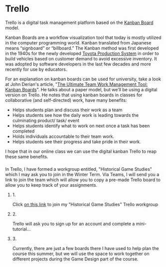 # Trello

Trello is a digital task management platform based on the [Kanban Board](https://en.wikipedia.org/wiki/Kanban\_board) model.

Kanban Boards are a workflow visualization tool that today is mostly utilized in the computer programming world. Kanban translated from Japanese means “signboard” or “billboard.” The Kanban method was first developed in the 1940s for the newly developed [Toyota Production System](https://www.toyota-global.com/company/vision\_philosophy/toyota\_production\_system/origin\_of\_the\_toyota\_production\_system.html) in order to build vehicles based on customer demand to avoid excessive inventory. It was adopted by software developers in the last few decades and more recently for use by educators.

For an explanation on kanban boards can be used for university, take a look at John Derian's article, "[The Ultimate Team Work Management Tool: Kanban Boards](https://www.pblworks.org/blog/ultimate-team-work-management-tool-kanban-boards)". He talks about a paper model, but we'll be using a digital version on Trello. He notes that using kanban boards in classes for collaborative (and self-directed) work, have many benefits:

* Helps students plan and discuss their work as a team
* Helps students see how the daily work is leading towards the culminating product/ task/ event
* Helps students identify what to work on next once a task has been completed
* Holds individuals accountable to their team work.
* Helps students see their progress and take pride in their work.

I hope that in our online class we can use the digital kanban Trello to reap these same benefits.

### &#x20;<a href="#video-tutorials-on-trello" id="video-tutorials-on-trello"></a>

### &#x20;<a href="#how-to-sign-up-for-trello" id="how-to-sign-up-for-trello"></a>

In Trello, I have formed a workgroup entitled, "Historical Game Studies" which I may ask you to join in the Winter Term. Via Teams, I will send you a link to join the team which will allow you to copy a pre-made Trello board to allow you to keep track of your assignments.

1.  1\.

    Click [on this link](https://trello.com/invite/historicalgamestudies/efc90005a73df38c5ed1db476e83f230) to join my "Historical Game Studies" Trello workgroup
2.  2\.

    Trello will ask you to sign up for an account and complete a mini-tutorial...
3.  3\.

    Currently, there are just a few boards there I have used to help plan the course this summer, but we will use the space to work together on different projects during the Game Design part of the course.
